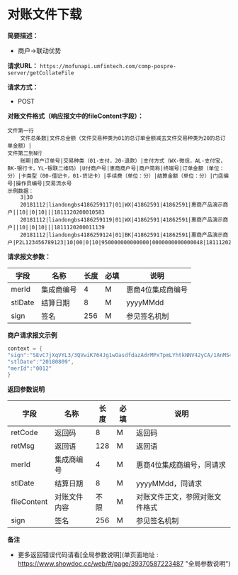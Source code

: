 # 对账文件下载
**简要描述：**

- 商户->联动优势


**请求URL：** 
`https://mofunapi.umfintech.com/comp-pospre-server/getCollateFile`
  
**请求方式：**
- POST 

**对账文件格式（响应报文中的fileContent字段）：**
``` 
文件第一行  
	文件总条数|文件总金额（文件交易种类为01的总订单金额减去文件交易种类为20的总订单金额）|
文件第二到N行  
	账期|商户订单号|交易种类（01-支付，20-退款）|支付方式（WX-微信，AL-支付宝，BK-银行卡，YL-银联二维码）|U付商户号|恵商商户号|商户简称|终端号|订单金额（单位：分）|卡类型（00-借记卡，01-贷记卡）|手续费（单位：分）|结算金额（单位：分）|门店编号|操作员编号|交易流水号
示例数据：
	3|30
	20181112|liandongbs4186259117|01|WX|41862591|41862591|惠商产品演示商户||10||0|10|||1811120200010583
	20181112|liandongbs4186259119|01|WX|41862591|41862591|惠商产品演示商户||10||0|10|||1811120200011139
	20181112|liandongbs4186259124|01|BK|41862591|41862591|惠商产品演示商户|P2L123456789123|10|00|0|10|950000000000000|0000000000000048|1811120200013492

```




**请求报文参数：**

|	字段	|	名称	|	长度	|	必填	|	说明	|
|----|----|----|----|----|
|	merId	|	集成商编号	|	4	|	M	|	惠商4位集成商编号	|
|	stlDate	|	结算日期	|	8	|	M	|	yyyyMMdd	|
|	sign	|	签名	|	256	|	M	|	参见签名机制	|


 **商户请求报文示例**

```java
context = {
"sign":"SEvC7jXqVYL3/3QVwiK764Jg1wOasdfdazAdrMPxTpmLYhtkNNV42yCA/1AnMS4+PGmg2ksn+rzC2E6hKXlg/NpfHfCGTLSpasdasdasmdggYuCc8Q2Mn1uBhxJaJBof/AkrGMMskCHpE+asdfa3S6NlYI8PpC3g658Q=",
"stlDate":"20180809",
"merId":"0012"
}
```


 **返回参数说明** 


|	字段	|	名称	|	长度	|	必填	|	说明	|
|----|----|----|----|----|
|	retCode	|	返回码	|	8	|	M	|	返回码	|
|	retMsg	|	返回语	|	128	|	M	|	返回语	|
|	merId	|	集成商编号	|	4	|	M	|	惠商4位集成商编号，同请求	|
|	stlDate	|	结算日期	|	8	|	M	|	yyyyMMdd，同请求	|
|	fileContent	|	对账文件内容	|	不限	|	M	|	对账文件正文，参照对账文件格式	|
|	sign	|	签名	|	256	|	M	|	参见签名机制	|

 **备注** 
- 更多返回错误代码请看[全局参数说明](单页面地址 : https://www.showdoc.cc/web/#/page/39370587223487 "全局参数说明")